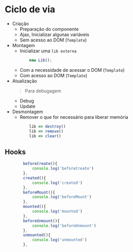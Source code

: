 # Ciclo de via

- Criação
    - Preparação do componente
    - Ajax, Inicializar algunas variáveis
    - Sem acesso ao DOM (`Template`)
- Montagem
    - Inicializar uma `lib externa`
        ```javascript
            new Lib();
        ```
    - Com a necessidade de acessar o DOM (`Template`)
    - Com acesso ao DOM (`Template`)
- Atualização
    > Para debugagem
    - Debug
    - Update
- Desmontagem 
    - Remover o que for necessário para liberar memória
        ```javascript
            lib => destroy()
            lib => remove()
            lib => clear()
        ```

## Hooks

```javascript
        beforeCreate(){
            console.log('beforeCreate')
        },
        created(){
            console.log('created')            
        },
        beforeMount(){
            console.log('beforeMount')
        },
        mounted(){
            console.log('mounted')
        },
        beforeUnmount(){
            console.log('beforeUnmount')
        },
        unmounted(){
            console.log('unmounted')
        },
```